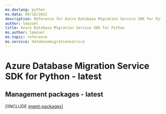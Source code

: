 ```yaml
---
ms.devlang: python
ms.data: 09/16/2022
description: Reference for Azure Database Migration Service SDK for Python
author: lmazuel
title: Azure Database Migration Service SDK for Python
ms.author: lmazuel
ms.topic: reference
ms.service: databasemigrationservice
---
```

# Azure Database Migration Service SDK for Python - latest

## Management packages - latest
[!INCLUDE [mgmt-packages](database-migration-service-mgmt-index.md)]